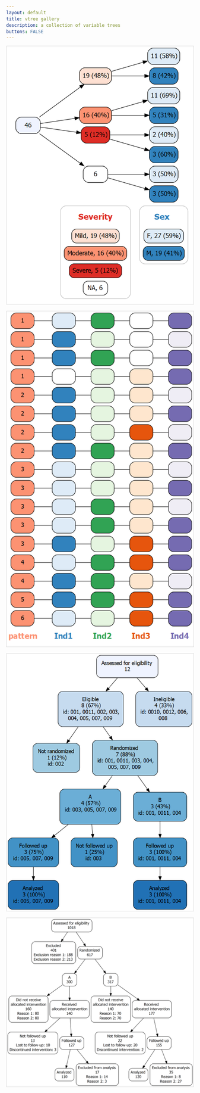 ```yaml
---
layout: default
title: vtree gallery
description: a collection of variable trees
buttons: FALSE
---
```


<p style="text-align:center;"><img src="images/legend.png" style="padding 15px; border: 1px solid #D8D8D8;"></p>

<p style="text-align:center;"><img src="images/jellybeans.png" style="padding 15px; border: 1px solid #D8D8D8;"></p>

<p style="text-align:center;"><img src="images/CONSORTstyle.png" style="padding 15px; border: 1px solid #D8D8D8;"></p>

<p style="text-align:center;"><img src="images/CONSORTstyle2.png" style="padding 15px; border: 1px solid #D8D8D8;"></p>

